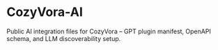 # CozyVora-AI
Public AI integration files for CozyVora – GPT plugin manifest, OpenAPI schema, and LLM discoverability setup.
